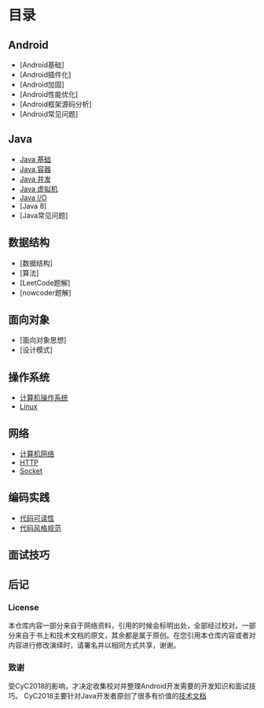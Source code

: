 
# 目录

## Android

- [Android基础]
- [Android插件化]
- [Android加固]
- [Android性能优化]
- [Android框架源码分析]
- [Android常见问题]

## Java

- [Java 基础](https://github.com/CyC2018/CS-Notes/blob/master/notes/Java%20基础.md)
- [Java 容器](https://github.com/CyC2018/CS-Notes/blob/master/notes/Java%20容器.md)
- [Java 并发](https://github.com/CyC2018/CS-Notes/blob/master/notes/Java%20并发.md)
- [Java 虚拟机](https://github.com/CyC2018/CS-Notes/blob/master/notes/Java%20虚拟机.md)
- [Java I/O](https://github.com/CyC2018/CS-Notes/blob/master/notes/Java%20IO.md)
- [Java 8]
- [Java常见问题]

## 数据结构

- [数据结构]
- [算法]
- [LeetCode题解]
- [nowcoder题解]

## 面向对象

- [面向对象思想]
- [设计模式]

## 操作系统

- [计算机操作系统](https://github.com/CyC2018/CS-Notes/blob/master/notes/计算机操作系统%20-%20目录.md)
- [Linux](https://github.com/CyC2018/CS-Notes/blob/master/notes/Linux.md)

## 网络 

- [计算机网络](https://github.com/CyC2018/CS-Notes/blob/master/notes/计算机网络%20-%20目录.md)
- [HTTP](https://github.com/CyC2018/CS-Notes/blob/master/notes/HTTP.md)
- [Socket](https://github.com/CyC2018/CS-Notes/blob/master/notes/Socket.md)

## 编码实践

- [代码可读性](https://github.com/CyC2018/CS-Notes/blob/master/notes/代码可读性.md)
- [代码风格规范](https://github.com/CyC2018/CS-Notes/blob/master/notes/代码风格规范.md)

## 面试技巧

## 后记

### License
本仓库内容一部分来自于网络资料，引用的时候会标明出处，全部经过校对。一部分来自于书上和技术文档的原文，其余都是属于原创。在您引用本仓库内容或者对内容进行修改演绎时，请署名并以相同方式共享，谢谢。

### 致谢
受CyC2018的影响，才决定收集校对并整理Android开发需要的开发知识和面试技巧。 CyC2018主要针对Java开发者原创了很多有价值的[技术文档](https://github.com/CyC2018/CS-Notes) 


